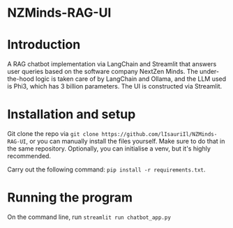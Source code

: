 # NZMinds-RAG-UI

# Introduction
A RAG chatbot implementation via LangChain and Streamlit that answers user queries based on the software company NextZen Minds. The under-the-hood logic is taken care of by LangChain and Ollama, and the LLM used is Phi3, which has 3 billion parameters. The UI is constructed via Streamlit.

# Installation and setup
Git clone the repo via ```git clone https://github.com/lIsauriIl/NZMinds-RAG-UI```, or you can manually install the files yourself. Make sure to do that in the same repository. Optionally, you can initialise a venv, but it's highly recommended.

Carry out the following command: ```pip install -r requirements.txt```.

# Running the program
On the command line, run ```streamlit run chatbot_app.py```
